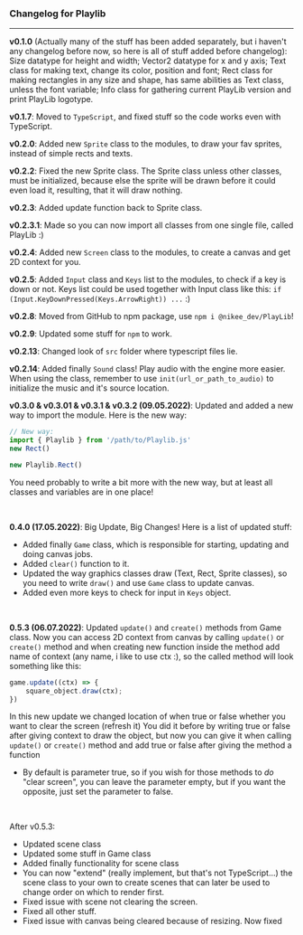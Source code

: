 ### **Changelog for Playlib**
----
**v0.1.0** (Actually many of the stuff has been added separately, but i haven't any changelog before now, so here is all of stuff added before changelog): Size datatype for height and width; Vector2 datatype for x and y axis; Text class for making text, change its color, position and font; Rect class for making rectangles in any size and shape, has same abilities as Text class, unless the font variable; Info class for gathering current PlayLib version and print PlayLib logotype.

**v0.1.7**: Moved to `TypeScript`, and fixed stuff so the code works even with TypeScript.

**v0.2.0**: Added new `Sprite` class to the modules, to draw your fav sprites, instead of simple rects and texts.

**v0.2.2**: Fixed the new Sprite class. The Sprite class unless other classes, must be initialized, because else the sprite will be drawn before it could even load it, resulting, that it will draw nothing. 

**v0.2.3**: Added update function back to Sprite class.

**v0.2.3.1**: Made so you can now import all classes from one single file, called PlayLib :)

**v0.2.4**: Added new `Screen` class to the modules, to create a canvas and get 2D context for you.

**v0.2.5**: Added `Input` class and `Keys` list to the modules, to check if a key is down or not. Keys list could be used together with Input class like this: `if (Input.KeyDownPressed(Keys.ArrowRight)) ...` :)

**v0.2.8**: Moved from GitHub to npm package, use `npm i @nikee_dev/PlayLib`! 

**v0.2.9**: Updated some stuff for `npm` to work.

**v0.2.13**: Changed look of `src` folder where typescript files lie.

**v0.2.14**: Added finally `Sound` class! Play audio with the engine more easier. When using the class, remember to use `init(url_or_path_to_audio)` to initialize the music and it's source location.

**v0.3.0 & v0.3.01 & v0.3.1 & v0.3.2 (09.05.2022)**: Updated and added a new way to import the module. Here is the new way:


```ts
// New way:
import { Playlib } from '/path/to/Playlib.js'
new Rect()

new Playlib.Rect()
```
You need probably to write a bit more with the new way, but at least all classes and variables are in one place!

<br>

**0.4.0 (17.05.2022)**: Big Update, Big Changes! Here is a list of updated stuff:

- Added finally `Game` class, which is responsible for starting, updating and doing canvas jobs. 
- Added `clear()` function to it. 
- Updated the way graphics classes draw (Text, Rect, Sprite classes), so you need to write `draw()` and use `Game` class to update canvas. 
- Added even more keys to check for input in `Keys` object.

<br>

**0.5.3 (06.07.2022)**: Updated `update()` and `create()` methods from Game class. Now you can access 2D context from canvas by calling `update()` or `create()` method and when creating new function inside the method add name of context (any name, i like to use ctx :), so the called method will look something like this:
```ts
game.update((ctx) => {
    square_object.draw(ctx);
})
```

In this new update we changed location of when true or false whether you want to clear the screen (refresh it)
You did it before by writing true or false after giving context to draw the object, but now you can give it when calling `update()` or `create()` method and add true or false after giving the method a function

- By default is parameter true, so if you wish for those methods to *do* "clear screen", you can leave the parameter empty, but if you want the opposite, just set the parameter to false.

<br>

After v0.5.3:
  - Updated scene class
  - Updated some stuff in Game class 
  - Added finally functionality for scene class
  - You can now "extend" (really implement, but that's not TypeScript...)
   the scene class to your own to create scenes that can later be used to change order on which to render first.
  - Fixed issue with scene not clearing the screen.
  - Fixed all other stuff.
  - Fixed issue with canvas being cleared because of resizing. Now fixed
    
  


